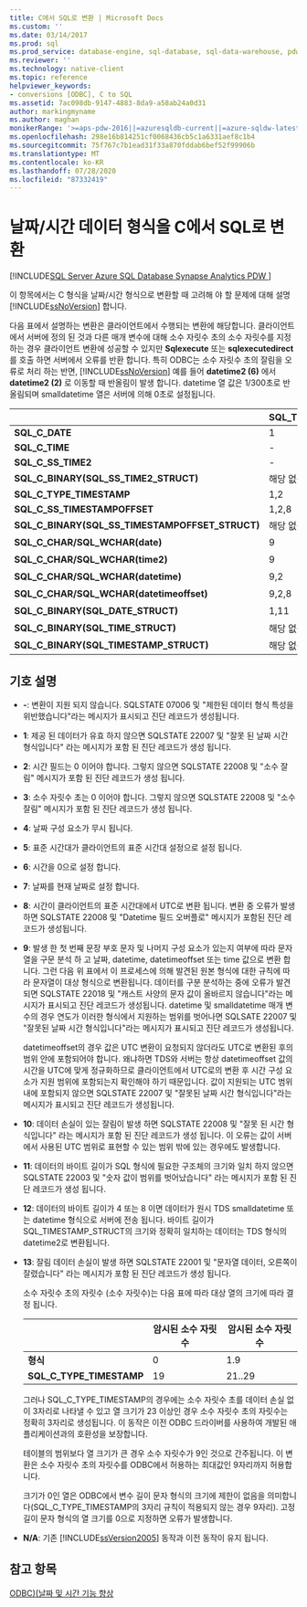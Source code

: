 ```yaml
---
title: C에서 SQL로 변환 | Microsoft Docs
ms.custom: ''
ms.date: 03/14/2017
ms.prod: sql
ms.prod_service: database-engine, sql-database, sql-data-warehouse, pdw
ms.reviewer: ''
ms.technology: native-client
ms.topic: reference
helpviewer_keywords:
- conversions [ODBC], C to SQL
ms.assetid: 7ac098db-9147-4883-8da9-a58ab24a0d31
author: markingmyname
ms.author: maghan
monikerRange: '>=aps-pdw-2016||=azuresqldb-current||=azure-sqldw-latest||>=sql-server-2016||=sqlallproducts-allversions||>=sql-server-linux-2017||=azuresqldb-mi-current'
ms.openlocfilehash: 298e16b814251cf0068436cb5c1a6331aef8c1b4
ms.sourcegitcommit: 75f767c7b1ead31f33a870fddab6bef52f99906b
ms.translationtype: MT
ms.contentlocale: ko-KR
ms.lasthandoff: 07/28/2020
ms.locfileid: "87332419"
---
```

# <a name="datetime-data-type-conversions-from-c-to-sql"></a>날짜/시간 데이터 형식을 C에서 SQL로 변환
[!INCLUDE[SQL Server Azure SQL Database Synapse Analytics PDW ](../../includes/applies-to-version/sql-asdb-asdbmi-asa-pdw.md)]

  이 항목에서는 C 형식을 날짜/시간 형식으로 변환할 때 고려해 야 할 문제에 대해 설명 [!INCLUDE[ssNoVersion](../../includes/ssnoversion-md.md)] 합니다.  
  
 다음 표에서 설명하는 변환은 클라이언트에서 수행되는 변환에 해당합니다. 클라이언트에서 서버에 정의 된 것과 다른 매개 변수에 대해 소수 자릿수 초의 소수 자릿수를 지정 하는 경우 클라이언트 변환에 성공할 수 있지만 **Sqlexecute** 또는 **sqlexecutedirect** 를 호출 하면 서버에서 오류를 반환 합니다. 특히 ODBC는 소수 자릿수 초의 잘림을 오류로 처리 하는 반면, [!INCLUDE[ssNoVersion](../../includes/ssnoversion-md.md)] 예를 들어 **datetime2 (6)** 에서 **datetime2 (2)** 로 이동할 때 반올림이 발생 합니다. datetime 열 값은 1/300초로 반올림되며 smalldatetime 열은 서버에 의해 0초로 설정됩니다.  
  
|   | SQL_TYPE_DATE | SQL_TYPE_TIME | SQL_SS_TIME2 | SQL_TYPE_TIMESTAMP | SQL_SS_TIMSTAMPOFFSET | SQL_CHAR | SQL_WCHAR |
| - | ------------- | ------------- | ------------ | ------------------ | --------------------- | -------- | --------- |
| **SQL_C_DATE** |1|-|-|1,6|1,5,6|1,13|1,13|  
| **SQL_C_TIME** |-|1|1|1,7|1, 5, 7|1,13|1,13|  
| **SQL_C_SS_TIME2** |-|1,3|1,10|1,7|1, 5, 7|1,13|1,13|  
| **SQL_C_BINARY(SQL_SS_TIME2_STRUCT)** |해당 없음|해당 없음|1,10,11|해당 없음|해당 없음|해당 없음|해당 없음|  
| **SQL_C_TYPE_TIMESTAMP** |1,2|1,3,4|1,4,10|1,10|1,5,10|1,13|1,13|  
| **SQL_C_SS_TIMESTAMPOFFSET** |1,2,8|1,3,4,8|1,4,8,10|1,8,10|1,10|1,13|1,13|  
| **SQL_C_BINARY(SQL_SS_TIMESTAMPOFFSET_STRUCT)** |해당 없음|해당 없음|해당 없음|해당 없음|1,10,11|해당 없음|해당 없음|  
| **SQL_C_CHAR/SQL_WCHAR(date)** |9|9|9|9,6|9,5,6|해당 없음|해당 없음|  
| **SQL_C_CHAR/SQL_WCHAR(time2)** |9|9, 3|9,10|9,7,10|9,5,7,10|해당 없음|해당 없음|  
| **SQL_C_CHAR/SQL_WCHAR(datetime)** |9,2|9, 3, 4|9,4,10|9,10|9,5,10|해당 없음|해당 없음|  
| **SQL_C_CHAR/SQL_WCHAR(datetimeoffset)** |9,2,8|9, 3, 4, 8|9,4,8,10|9,8,10|9,10|해당 없음|해당 없음|  
| **SQL_C_BINARY(SQL_DATE_STRUCT)** |1,11|해당 없음|해당 없음|해당 없음|해당 없음|해당 없음|해당 없음|  
| **SQL_C_BINARY(SQL_TIME_STRUCT)** |해당 없음|해당 없음|해당 없음|해당 없음|해당 없음|해당 없음|해당 없음|  
| **SQL_C_BINARY(SQL_TIMESTAMP_STRUCT)** |해당 없음|해당 없음|해당 없음|해당 없음|해당 없음|해당 없음|해당 없음|  
  
## <a name="key-to-symbols"></a>기호 설명  
  
-   **-**: 변환이 지원 되지 않습니다. SQLSTATE 07006 및 "제한된 데이터 형식 특성을 위반했습니다"라는 메시지가 표시되고 진단 레코드가 생성됩니다.  
  
-   **1**: 제공 된 데이터가 유효 하지 않으면 SQLSTATE 22007 및 "잘못 된 날짜 시간 형식입니다" 라는 메시지가 포함 된 진단 레코드가 생성 됩니다.  
  
-   **2**: 시간 필드는 0 이어야 합니다. 그렇지 않으면 SQLSTATE 22008 및 "소수 잘림" 메시지가 포함 된 진단 레코드가 생성 됩니다.  
  
-   **3**: 소수 자릿수 초는 0 이어야 합니다. 그렇지 않으면 SQLSTATE 22008 및 "소수 잘림" 메시지가 포함 된 진단 레코드가 생성 됩니다.  
  
-   **4**: 날짜 구성 요소가 무시 됩니다.  
  
-   **5**: 표준 시간대가 클라이언트의 표준 시간대 설정으로 설정 됩니다.  
  
-   **6**: 시간을 0으로 설정 합니다.  
  
-   **7**: 날짜를 현재 날짜로 설정 합니다.  
  
-   **8**: 시간이 클라이언트의 표준 시간대에서 UTC로 변환 됩니다. 변환 중 오류가 발생하면 SQLSTATE 22008 및 "Datetime 필드 오버플로" 메시지가 포함된 진단 레코드가 생성됩니다.  
  
-   **9**: 발생 한 첫 번째 문장 부호 문자 및 나머지 구성 요소가 있는지 여부에 따라 문자열을 구문 분석 하 고 날짜, datetime, datetimeoffset 또는 time 값으로 변환 합니다. 그런 다음 위 표에서 이 프로세스에 의해 발견된 원본 형식에 대한 규칙에 따라 문자열이 대상 형식으로 변환됩니다. 데이터를 구분 분석하는 중에 오류가 발견되면 SQLSTATE 22018 및 "캐스트 사양의 문자 값이 올바르지 않습니다"라는 메시지가 표시되고 진단 레코드가 생성됩니다. datetime 및 smalldatetime 매개 변수의 경우 연도가 이러한 형식에서 지원하는 범위를 벗어나면 SQLSATE 22007 및 "잘못된 날짜 시간 형식입니다"라는 메시지가 표시되고 진단 레코드가 생성됩니다.  
  
     datetimeoffset의 경우 값은 UTC 변환이 요청되지 않더라도 UTC로 변환된 후의 범위 안에 포함되어야 합니다. 왜냐하면 TDS와 서버는 항상 datetimeoffset 값의 시간을 UTC에 맞게 정규화하므로 클라이언트에서 UTC로의 변환 후 시간 구성 요소가 지원 범위에 포함되는지 확인해야 하기 때문입니다. 값이 지원되는 UTC 범위 내에 포함되지 않으면 SQLSTATE 22007 및 "잘못된 날짜 시간 형식입니다"라는 메시지가 표시되고 진단 레코드가 생성됩니다.  
  
-   **10**: 데이터 손실이 있는 잘림이 발생 하면 SQLSTATE 22008 및 "잘못 된 시간 형식입니다" 라는 메시지가 포함 된 진단 레코드가 생성 됩니다. 이 오류는 값이 서버에서 사용된 UTC 범위로 표현할 수 있는 범위 밖에 있는 경우에도 발생합니다.  
  
-   **11**: 데이터의 바이트 길이가 SQL 형식에 필요한 구조체의 크기와 일치 하지 않으면 SQLSTATE 22003 및 "숫자 값이 범위를 벗어났습니다" 라는 메시지가 포함 된 진단 레코드가 생성 됩니다.  
  
-   **12**: 데이터의 바이트 길이가 4 또는 8 이면 데이터가 원시 TDS smalldatetime 또는 datetime 형식으로 서버에 전송 됩니다. 바이트 길이가 SQL_TIMESTAMP_STRUCT의 크기와 정확히 일치하는 데이터는 TDS 형식의 datetime2로 변환됩니다.  
  
-   **13**: 잘림 데이터 손실이 발생 하면 SQLSTATE 22001 및 "문자열 데이터, 오른쪽이 잘렸습니다" 라는 메시지가 포함 된 진단 레코드가 생성 됩니다.  
  
     소수 자릿수 초의 자릿수 (소수 자릿수)는 다음 표에 따라 대상 열의 크기에 따라 결정 됩니다.  
  
    |   | 암시된 소수 자릿수 | 암시된 소수 자릿수 |
    | - | ------------- | ------------- |
    | **형식** | 0 | 1.9 |  
    |**SQL_C_TYPE_TIMESTAMP** |19|21..29|  
  
     그러나 SQL_C_TYPE_TIMESTAMP의 경우에는 소수 자릿수 초를 데이터 손실 없이 3자리로 나타낼 수 있고 열 크기가 23 이상인 경우 소수 자릿수 초의 자릿수는 정확히 3자리로 생성됩니다. 이 동작은 이전 ODBC 드라이버를 사용하여 개발된 애플리케이션과의 호환성을 보장합니다.  
  
     테이블의 범위보다 열 크기가 큰 경우 소수 자릿수가 9인 것으로 간주됩니다. 이 변환은 소수 자릿수 초의 자릿수를 ODBC에서 허용하는 최대값인 9자리까지 허용합니다.  
  
     크기가 0인 열은 ODBC에서 변수 길이 문자 형식의 크기에 제한이 없음을 의미합니다(SQL_C_TYPE_TIMESTAMP의 3자리 규칙이 적용되지 않는 경우 9자리). 고정 길이 문자 형식의 열 크기를 0으로 지정하면 오류가 발생합니다.  
  
-   **N/A**: 기존 [!INCLUDE[ssVersion2005](../../includes/ssversion2005-md.md)] 동작과 이전 동작이 유지 됩니다.  
  
## <a name="see-also"></a>참고 항목  
 [ODBC&#41;&#40;날짜 및 시간 기능 향상](../../relational-databases/native-client-odbc-date-time/date-and-time-improvements-odbc.md)  
  
  
